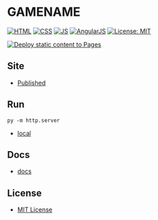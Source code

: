 # GAMENAME

[![HTML](https://img.shields.io/badge/HTML-E34F26?style=for-the-badge&logo=html5&logoColor=white)](https://developer.mozilla.org/en-US/docs/Learn/Getting_started_with_the_web/HTML_basics) [![CSS](https://img.shields.io/badge/CSS-1572B6?&style=for-the-badge&logo=css3&logoColor=white)](https://developer.mozilla.org/en-US/docs/Web/CSS) [![JS](https://img.shields.io/badge/JavaScript-323330?style=for-the-badge&logo=javascript&logoColor=F7DF1E)](https://developer.mozilla.org/en-US/docs/Web/JavaScript) [![AngularJS](https://img.shields.io/badge/AngularJS-E23237?style=for-the-badge&logo=angularjs&logoColor=white)](https://angularjs.org/)
[![License: MIT](https://img.shields.io/badge/License-MIT-lightgrey.svg?style=for-the-badge)](https://opensource.org/licenses/MIT)

[![Deploy static content to Pages](https://github.com/AlexHedley/website-template/actions/workflows/static.yml/badge.svg)](https://github.com/AlexHedley/website-template/actions/workflows/static.yml)

<!-- ![](images/GAMENAME.jpeg "") -->

## Site

- [Published](https://alexhedley.github.io/REPONAME)

## Run

`py -m http.server`

- [local](http://localhost:8000/)

## Docs

- [docs](docs/README.md)

## License

- [MIT License](LICENSE)

